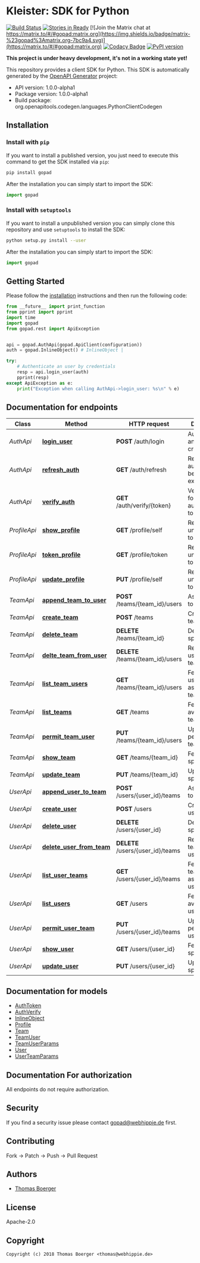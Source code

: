 # Kleister: SDK for Python

[![Build Status](http://cloud.drone.io/api/badges/gopad/gopad-python/status.svg)](http://cloud.drone.io/gopad/gopad-python)
[![Stories in Ready](https://badge.waffle.io/gopad/gopad-api.svg?label=ready&title=Ready)](http://waffle.io/gopad/gopad-api)
[![Join the Matrix chat at https://matrix.to/#/#gopad:matrix.org](https://img.shields.io/badge/matrix-%23gopad%3Amatrix.org-7bc9a4.svg)](https://matrix.to/#/#gopad:matrix.org)
[![Codacy Badge](https://api.codacy.com/project/badge/Grade/1aa7d36c4abf4aa69e2858fdf6b5d439)](https://www.codacy.com/app/gopad/gopad-python?utm_source=github.com&amp;utm_medium=referral&amp;utm_content=gopad/gopad-python&amp;utm_campaign=Badge_Grade)
[![PyPI version](https://badge.fury.io/py/gopad.svg)](https://badge.fury.io/py/gopad)

**This project is under heavy development, it's not in a working state yet!**

This repository provides a client SDK for Python. This SDK is automatically generated by the [OpenAPI Generator](https://openapi-generator.tech) project:

- API version: 1.0.0-alpha1
- Package version: 1.0.0-alpha1
- Build package: org.openapitools.codegen.languages.PythonClientCodegen


## Installation


### Install with `pip`

If you want to install a published version, you just need to execute this command to get the SDK installed via `pip`:

```bash
pip install gopad
```

After the installation you can simply start to import the SDK:

```python
import gopad
```


### Install with `setuptools`

If you want to install a unpublished version you can simply clone this repository and use `setuptools` to install the SDK:

```bash
python setup.py install --user
```

After the installation you can simply start to import the SDK:

```python
import gopad
```


## Getting Started

Please follow the [installation](#installation) instructions and then run the following code:

```python
from __future__ import print_function
from pprint import pprint
import time
import gopad
from gopad.rest import ApiException


api = gopad.AuthApi(gopad.ApiClient(configuration))
auth = gopad.InlineObject() # InlineObject | 

try:
    # Authenticate an user by credentials
    resp = api.login_user(auth)
    pprint(resp)
except ApiException as e:
    print("Exception when calling AuthApi->login_user: %s\n" % e)

```


## Documentation for endpoints

Class | Method | HTTP request | Description
------------ | ------------- | ------------- | -------------
*AuthApi* | [**login_user**](docs/AuthApi.md#login_user) | **POST** /auth/login | Authenticate an user by credentials
*AuthApi* | [**refresh_auth**](docs/AuthApi.md#refresh_auth) | **GET** /auth/refresh | Refresh an auth token before it expires
*AuthApi* | [**verify_auth**](docs/AuthApi.md#verify_auth) | **GET** /auth/verify/{token} | Verify validity for an authentication token
*ProfileApi* | [**show_profile**](docs/ProfileApi.md#show_profile) | **GET** /profile/self | Retrieve an unlimited auth token
*ProfileApi* | [**token_profile**](docs/ProfileApi.md#token_profile) | **GET** /profile/token | Retrieve an unlimited auth token
*ProfileApi* | [**update_profile**](docs/ProfileApi.md#update_profile) | **PUT** /profile/self | Retrieve an unlimited auth token
*TeamApi* | [**append_team_to_user**](docs/TeamApi.md#append_team_to_user) | **POST** /teams/{team_id}/users | Assign a user to team
*TeamApi* | [**create_team**](docs/TeamApi.md#create_team) | **POST** /teams | Create a new team
*TeamApi* | [**delete_team**](docs/TeamApi.md#delete_team) | **DELETE** /teams/{team_id} | Delete a specific team
*TeamApi* | [**delte_team_from_user**](docs/TeamApi.md#delte_team_from_user) | **DELETE** /teams/{team_id}/users | Remove a user from team
*TeamApi* | [**list_team_users**](docs/TeamApi.md#list_team_users) | **GET** /teams/{team_id}/users | Fetch all users assigned to team
*TeamApi* | [**list_teams**](docs/TeamApi.md#list_teams) | **GET** /teams | Fetch all available teams
*TeamApi* | [**permit_team_user**](docs/TeamApi.md#permit_team_user) | **PUT** /teams/{team_id}/users | Update user perms for team
*TeamApi* | [**show_team**](docs/TeamApi.md#show_team) | **GET** /teams/{team_id} | Fetch a specific team
*TeamApi* | [**update_team**](docs/TeamApi.md#update_team) | **PUT** /teams/{team_id} | Update a specific team
*UserApi* | [**append_user_to_team**](docs/UserApi.md#append_user_to_team) | **POST** /users/{user_id}/teams | Assign a team to user
*UserApi* | [**create_user**](docs/UserApi.md#create_user) | **POST** /users | Create a new user
*UserApi* | [**delete_user**](docs/UserApi.md#delete_user) | **DELETE** /users/{user_id} | Delete a specific user
*UserApi* | [**delete_user_from_team**](docs/UserApi.md#delete_user_from_team) | **DELETE** /users/{user_id}/teams | Remove a team from user
*UserApi* | [**list_user_teams**](docs/UserApi.md#list_user_teams) | **GET** /users/{user_id}/teams | Fetch all teams assigned to user
*UserApi* | [**list_users**](docs/UserApi.md#list_users) | **GET** /users | Fetch all available users
*UserApi* | [**permit_user_team**](docs/UserApi.md#permit_user_team) | **PUT** /users/{user_id}/teams | Update team perms for user
*UserApi* | [**show_user**](docs/UserApi.md#show_user) | **GET** /users/{user_id} | Fetch a specific user
*UserApi* | [**update_user**](docs/UserApi.md#update_user) | **PUT** /users/{user_id} | Update a specific user


## Documentation for models

 - [AuthToken](docs/AuthToken.md)
 - [AuthVerify](docs/AuthVerify.md)
 - [InlineObject](docs/InlineObject.md)
 - [Profile](docs/Profile.md)
 - [Team](docs/Team.md)
 - [TeamUser](docs/TeamUser.md)
 - [TeamUserParams](docs/TeamUserParams.md)
 - [User](docs/User.md)
 - [UserTeamParams](docs/UserTeamParams.md)


## Documentation For authorization

 All endpoints do not require authorization.


## Security

If you find a security issue please contact gopad@webhippie.de first.


## Contributing

Fork -> Patch -> Push -> Pull Request


## Authors

* [Thomas Boerger](https://github.com/tboerger)


## License

Apache-2.0


## Copyright

```
Copyright (c) 2018 Thomas Boerger <thomas@webhippie.de>
```

